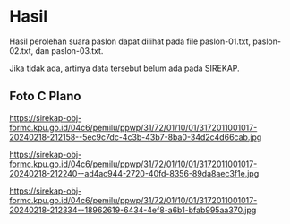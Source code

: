 # Hasil

Hasil perolehan suara paslon dapat dilihat pada file paslon-01.txt, paslon-02.txt, dan paslon-03.txt.

Jika tidak ada, artinya data tersebut belum ada pada SIREKAP.

## Foto C Plano

https://sirekap-obj-formc.kpu.go.id/04c6/pemilu/ppwp/31/72/01/10/01/3172011001017-20240218-212158--5ec9c7dc-4c3b-43b7-8ba0-34d2c4d66cab.jpg

https://sirekap-obj-formc.kpu.go.id/04c6/pemilu/ppwp/31/72/01/10/01/3172011001017-20240218-212240--ad4ac944-2720-40fd-8356-89da8aec3f1e.jpg

https://sirekap-obj-formc.kpu.go.id/04c6/pemilu/ppwp/31/72/01/10/01/3172011001017-20240218-212334--18962619-6434-4ef8-a6b1-bfab995aa370.jpg
